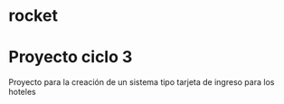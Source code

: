 # rocket

<h1>Proyecto ciclo 3</h1>
<p>
  Proyecto para la creación de un sistema tipo tarjeta de ingreso para los hoteles
</p>
